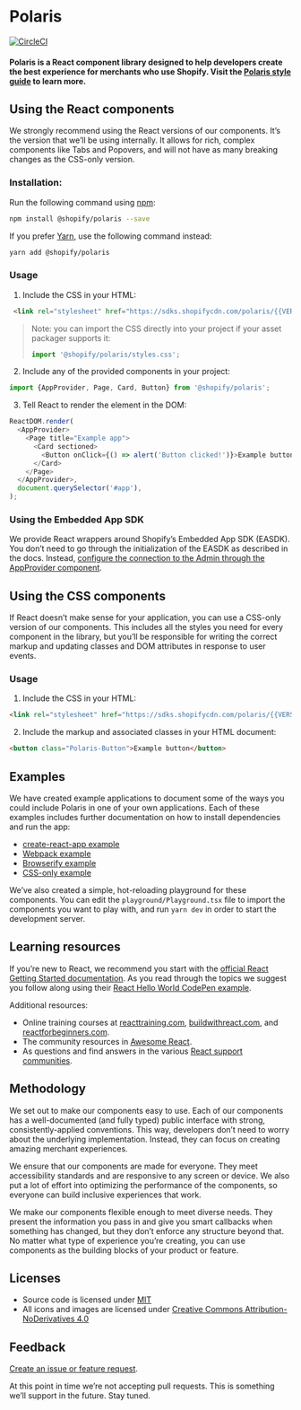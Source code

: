 # Polaris

[![CircleCI](https://circleci.com/gh/Shopify/polaris.svg?style=svg)](https://circleci.com/gh/Shopify/polaris)

#### Polaris is a React component library designed to help developers create the best experience for merchants who use Shopify. Visit the [Polaris style guide](https://polaris.shopify.com) to learn more.

## Using the React components

We strongly recommend using the React versions of our components. It’s the version that we’ll be using internally. It allows for rich, complex components like Tabs and Popovers, and will not have as many breaking changes as the CSS-only version.

### Installation:

Run the following command using [npm](https://www.npmjs.com/):

```bash
npm install @shopify/polaris --save
```

If you prefer [Yarn](https://yarnpkg.com/en/), use the following command instead:

```bash
yarn add @shopify/polaris
```

### Usage

1. Include the CSS in your HTML:

```html
 <link rel="stylesheet" href="https://sdks.shopifycdn.com/polaris/{{VERSION}}/polaris.min.css" />
```

> Note: you can import the CSS directly into your project if your asset packager supports it:
>
> ```javascript
> import '@shopify/polaris/styles.css';
> ```

2. Include any of the provided components in your project:

```javascript
import {AppProvider, Page, Card, Button} from '@shopify/polaris';
```

3. Tell React to render the element in the DOM:

```javascript
ReactDOM.render(
  <AppProvider>
    <Page title="Example app">
      <Card sectioned>
        <Button onClick={() => alert('Button clicked!')}>Example button</Button>
      </Card>
    </Page>
  </AppProvider>,
  document.querySelector('#app'),
);
```

### Using the Embedded App SDK

We provide React wrappers around Shopify’s Embedded App SDK (EASDK). You don’t need to go through the initialization of the EASDK as described in the docs. Instead, [configure the connection to the Admin through the AppProvider component](https://github.com/Shopify/polaris/blob/master/documentation/Embedded%20apps.md).

## Using the CSS components

If React doesn’t make sense for your application, you can use a CSS-only version of our components. This includes all the styles you need for every component in the library, but you’ll be responsible for writing the correct markup and updating classes and DOM attributes in response to user events.

### Usage

1. Include the CSS in your HTML:

```html
<link rel="stylesheet" href="https://sdks.shopifycdn.com/polaris/{{VERSION}}/polaris.min.css" />
```

2. Include the markup and associated classes in your HTML document:

```html
<button class="Polaris-Button">Example button</button>
```

## Examples

We have created example applications to document some of the ways you could include Polaris in one of your own applications. Each of these examples includes further documentation on how to install dependencies and run the app:

* [create-react-app example](https://github.com/Shopify/polaris/tree/master/examples/create-react-app)
* [Webpack example](https://github.com/Shopify/polaris/tree/master/examples/webpack)
* [Browserify example](https://github.com/Shopify/polaris/tree/master/examples/browserify)
* [CSS-only example](https://github.com/Shopify/polaris/tree/master/examples/cdn-styles)

We’ve also created a simple, hot-reloading playground for these components. You can edit the `playground/Playground.tsx` file to import the components you want to play with, and run `yarn dev` in order to start the development server.

## Learning resources

If you’re new to React, we recommend you start with the [official React Getting Started documentation](https://facebook.github.io/react/docs/hello-world.html). As you read through the topics we suggest you follow along using their [React Hello World CodePen example](http://codepen.io/gaearon/pen/ZpvBNJ?editors=0010).

Additional resources:

* Online training courses at [reacttraining.com](http://reacttraining.com), [buildwithreact.com](http://buildwithreact.com), and [reactforbeginners.com](http://reactforbeginners.com).
* The community resources in [Awesome React](https://github.com/enaqx/awesome-react).
* As questions and find answers in the various [React support communities](https://facebook.github.io/react/community/support.html).

## Methodology

We set out to make our components easy to use. Each of our components has a well-documented (and fully typed) public interface with strong, consistently-applied conventions. This way, developers don’t need to worry about the underlying implementation. Instead, they can focus on creating amazing merchant experiences.

We ensure that our components are made for everyone. They meet accessibility standards and are responsive to any screen or device. We also put a lot of effort into optimizing the performance of the components, so everyone can build inclusive experiences that work.

We make our components flexible enough to meet diverse needs. They present the information you pass in and give you smart callbacks when something has changed, but they don’t enforce any structure beyond that. No matter what type of experience you’re creating, you can use components as the building blocks of your product or feature.

## Licenses

* Source code is licensed under [MIT](https://opensource.org/licenses/MIT)
* All icons and images are licensed under [Creative Commons Attribution-NoDerivatives 4.0](http://creativecommons.org/licenses/by-nd/4.0/)

## Feedback

[Create an issue or feature request](https://github.com/Shopify/polaris/issues/new).

At this point in time we’re not accepting pull requests. This is something we’ll support in the future. Stay tuned.
